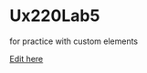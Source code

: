 # Ux220Lab5
for practice with custom elements

[Edit here](https://diy-pwa.dev/~/gh/Tahasyedddd/Ux220Lab5)
